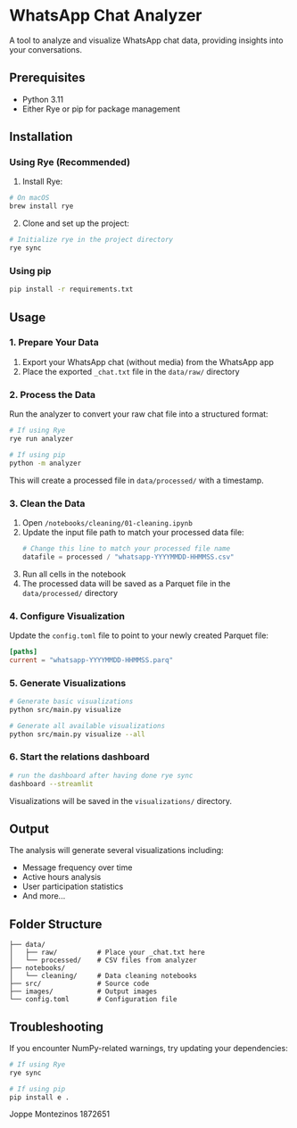 # WhatsApp Chat Analyzer

A tool to analyze and visualize WhatsApp chat data, providing insights into your conversations.

## Prerequisites

- Python 3.11
- Either Rye or pip for package management

## Installation

### Using Rye (Recommended)

1. Install Rye:
```bash
# On macOS
brew install rye
```

2. Clone and set up the project:
```bash
# Initialize rye in the project directory
rye sync
```

### Using pip

```bash
pip install -r requirements.txt
```

## Usage

### 1. Prepare Your Data

1. Export your WhatsApp chat (without media) from the WhatsApp app
2. Place the exported `_chat.txt` file in the `data/raw/` directory

### 2. Process the Data

Run the analyzer to convert your raw chat file into a structured format:
```bash
# If using Rye
rye run analyzer

# If using pip
python -m analyzer
```
This will create a processed file in `data/processed/` with a timestamp.

### 3. Clean the Data

1. Open `/notebooks/cleaning/01-cleaning.ipynb`
2. Update the input file path to match your processed data file:
   ```python
   # Change this line to match your processed file name
   datafile = processed / "whatsapp-YYYYMMDD-HHMMSS.csv"
   ```
3. Run all cells in the notebook
4. The processed data will be saved as a Parquet file in the `data/processed/` directory

### 4. Configure Visualization

Update the `config.toml` file to point to your newly created Parquet file:
```toml
[paths]
current = "whatsapp-YYYYMMDD-HHMMSS.parq"
```

### 5. Generate Visualizations

```bash
# Generate basic visualizations
python src/main.py visualize

# Generate all available visualizations
python src/main.py visualize --all
```

### 6. Start the relations dashboard

```bash
# run the dashboard after having done rye sync
dashboard --streamlit
```

Visualizations will be saved in the `visualizations/` directory.

## Output

The analysis will generate several visualizations including:
- Message frequency over time
- Active hours analysis
- User participation statistics
- And more...

## Folder Structure
```
├── data/
│   ├── raw/          # Place your _chat.txt here
│   └── processed/    # CSV files from analyzer
├── notebooks/
│   └── cleaning/     # Data cleaning notebooks
├── src/              # Source code
├── images/           # Output images
└── config.toml       # Configuration file
```

## Troubleshooting

If you encounter NumPy-related warnings, try updating your dependencies:
```bash
# If using Rye
rye sync

# If using pip
pip install e .
```




Joppe Montezinos 1872651